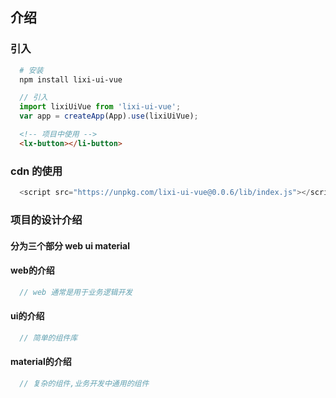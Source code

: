 ## 介绍

### 引入

```sh 
  # 安装
  npm install lixi-ui-vue
```

```js
  // 引入
  import lixiUiVue from 'lixi-ui-vue';
  var app = createApp(App).use(lixiUiVue);
```

```html
  <!-- 项目中使用 -->
  <lx-button></li-button>
```

### cdn 的使用
```js
  <script src="https://unpkg.com/lixi-ui-vue@0.0.6/lib/index.js"></script>
```


### 项目的设计介绍

#### 分为三个部分 web ui material

#### web的介绍
```js
  // web 通常是用于业务逻辑开发
```

#### ui的介绍
```js
  // 简单的组件库
```

#### material的介绍
```js
  // 复杂的组件,业务开发中通用的组件
```
